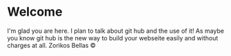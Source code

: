 # Welcome

I'm glad you are here. I plan to talk about git hub and the use of it!
As maybe you know git hub is the new way to build your webseite easily and without charges at all.
Zorikos Bellas ©

